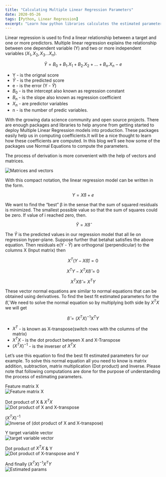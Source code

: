 ```yaml
---
title: "Calculating Multiple Linear Regression Parameters"
date: 2020-05-26
tags: [Python, Linear Regression]
excerpt: "Learn how python libraries calculates the estimated parameters for Multiple Linear Regression"
---
```


Linear regression is used to find a linear relationship between a target and one or more predictors.
Multiple linear regression explains the relationship between one dependent variable (Y) and two or more independent variables ($X_1, X_2, X_3 … X_n$).

$$ \hat{Y} = B_0 + B_1.X_1 + B_2.X_2+...+B_n.X_n - e $$

- Y - is the orignal score
- $\hat{Y}$ - is the predicted score
- e - is the error (Y - $\hat{Y}$)
- $B_0$ - is the intercept also known as regression constant
- $B_n$ - is the slope also known as regression coefficient
- $X_n$ - are predictor variables
- n - is the number of predic variables.

With the growing data science community and open source projects. There are enough packages and libraries to help anyone from getting started to deploy Multiple Linear Regression models into production. These packages easily help us in computing coefficients.It will be a nice thought to learn how these coefficients are computed. In this blog we’ll see how some of the packages use Normal Equations to compute the parameters.

The process of derivation is more convenient with the help of vectors and matrices.

<img style="display: block; margin: auto;" src="{{ site.url }}{{ site.baseurl }}/images/MLR/MLR_matrix_form.png" alt="Matrices and vectors">

With this compact notation, the linear regression model can be written in the form.

$$ Y = Xß + e $$

We want to find the “best” β in the sense that the sum of squared residuals is minimized. The smallest possible value so that the sum of squares could be zero. If value of i reached zero, then.

$$ \hat{Y} = X\hat{ß} $$

The $\hat{Y}$ is the predicted values in our regression model that all lie on regression hyper-plane. Suppose further that betahat satisfies the above equation. Then residuals e(Y - $\hat{Y}$) are orthogonal (perpendicular) to the columns X (Input matrix) then

$$ X^T(Y - X\hat{ß}) = 0 $$

$$ X^TY - X^TX\hat{ß} = 0 $$

$$ X^TX\hat{ß} = X^TY $$

These vector normal equations are similar to normal equations that can be obtained using derivatives. To find the best fit estimated parameters for the $\hat{ß}$, We need to solve the normal equation so by multiplying both side by $X^TX$ we will get

$$ \hat{ß} = (X^TX)^{-1} X^TY $$

- $X^T$ - is known as X-transpose(switch rows with the columns of the matrix)
- $X^TX$ -  is the dot product between X and X-Transpose
- $(X^TX)^{-1}$ - is the inverser of $X^TX$

Let’s use this equation to find the best fit estimated parameters for our example. To solve this normal equation all you need to know is matrix addition, subtraction, matrix multiplication (Dot product) and Inverse.
Please note that following computations are done for the purpose of understanding the process of estimating parameters.

Feature matrix X
<img style="display: block; margin: auto;" src="{{ site.url }}{{ site.baseurl }}/images/MLR/X.png" alt="Feature matrix X">

Dot product of X & $X^TX$
<img style="display: block; margin: auto;" src="{{ site.url }}{{ site.baseurl }}/images/MLR/XTX.png" alt="Dot product of X and X-transpose">

$(X^TX)^{-1}$
<img style="display: block; margin: auto;" src="{{ site.url }}{{ site.baseurl }}/images/MLR/(XTX)-1.png" alt="Inverse of (dot product of X and X-transpose)">

Y target variable vector
<img style="display: block; margin: auto;" src="{{ site.url }}{{ site.baseurl }}/images/MLR/Y.png" alt="target variable vector">

Dot product of $X^TX$ & Y
<img style="display: block; margin: auto;" src="{{ site.url }}{{ site.baseurl }}/images/MLR/XTY.png" alt="Dot product of X-transpose and Y">

And finally $(X^TX)^{-1} X^TY$
<img style="display: block; margin: auto;" src="{{ site.url }}{{ site.baseurl }}/images/MLR/final.png" alt="Estimated params">

